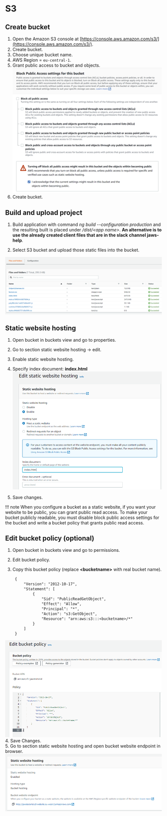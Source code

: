 # S3

Create bucket
-------------------------

1. Open the Amazon S3 console at [https://console.aws.amazon.com/s3/](https://console.aws.amazon.com/s3/).
2. Create bucket.
3. Choose unique bucket name.
4. AWS Region = `eu-central-1`.
5. Grant public access to bucket and objects.	
![Screenshot](../../img/1_bucket_public_access.PNG)
6. Create bucket.

Build and upload project
-------------------------

1. Build application with command *ng build --configuration production* and the resulting built 
is placed under */dist/&#60;app name&#62;*. **An alternative is to use the already created client files 
that are in the slack channel jaws-help**.

2. Select S3 bucket and upload those static files into the bucket.

![Screenshot](../../img/12_uploaded_files_s3.PNG)
		
Static website hosting
-------------------------

1. Open bucket in buckets view and go to properties.

2. Go to section static website hosting -> edit.

3. Enable static website hosting.

4. Specify index document: **index.html**			
![Screenshot](../../img/2_static_website_hosting.PNG)
5. Save changes.

!!! note
	When you configure a bucket as a static website, if you want your website to be public, you can grant public read access. 
	To make your bucket publicly readable, you must disable block public access settings for the bucket and 
	write a bucket policy that grants public read access.


Edit bucket policy (optional)
-------------------------

1. Open bucket in buckets view and go to permissions.
2. Edit bucket policy.
3. Copy this bucket policy (replace **&#60;bucketname&#62;** with real bucket name).

		{
			"Version": "2012-10-17",
			"Statement": [
				{
					"Sid": "PublicReadGetObject",
					"Effect": "Allow",
					"Principal": "*",
					"Action": "s3:GetObject",
					"Resource": "arn:aws:s3:::<bucketname>/*"
				}
			]
		}
		
![Screenshot](../../img/3_bucket_policy.PNG)
4. Save Changes.  
5. Go to section static website hosting and open bucket website endpoint in browser.
![Screenshot](../../img/5_test_website.PNG)
 
